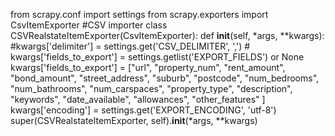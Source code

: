 from scrapy.conf import settings
from scrapy.exporters import CsvItemExporter
#CSV importer
class CSVRealstateItemExporter(CsvItemExporter):
    def __init__(self, *args, **kwargs):
    	#kwargs['delimiter'] = settings.get('CSV_DELIMITER', ',')
        # kwargs['fields_to_export'] = settings.getlist('EXPORT_FIELDS') or None
        kwargs['fields_to_export'] = ["url", "property_num", "rent_amount", "bond_amount", "street_address", "suburb", "postcode", "num_bedrooms", "num_bathrooms", "num_carspaces", "property_type", "description", "keywords", "date_available", "allowances", "other_features" ]
        kwargs['encoding'] = settings.get('EXPORT_ENCODING', 'utf-8')
        super(CSVRealstateItemExporter, self).__init__(*args, **kwargs)
